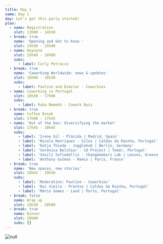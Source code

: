 ```yaml
---
title: Day 1
name: Day 1
day: Let's get this party started!
plan:
  - name: Registration
    slot: 13h00 - 14h30
  - break: true
    name: 'Opening and Get to Know '
    slot: 14h30 - 15h40
  - name: Keynote
    slot: 15h40 - 16h00
    subs:
      - label: Carly Petracco
  - break: true
    name: 'Coworking Worldwide: news & updates'
    slot: 16h00 - 16h30
    subs:
      - label: Pauline and Dimitar - Coworkies
  - name: Coworking in Portugal
    slot: 16h30 - 17h00
    subs:
      - label: Ruba Nemekh - Cowork Buzz
  - break: true
    name: Coffee Break
    slot: 17h00 - 17h45
  - name: 'Out of the box: diversifying the market'
    slot: 17h45 - 18h45
    subs:
      - label: 'Irene Gil - Plázida | Madrid, Spain'
      - label: 'Nicola Henriques - Silos | Caldas da Rainha, Portugal'
      - label: 'Katja Thiede - Jugglehub | Berlin, Germany'
      - label: 'Verónica Belchior - CO Project | Tomár, Portugal'
      - label: 'Vasili Sofiadellis - Changemakers Lab | Lesvos, Greece'
      - label: 'Anthony Gutman - Remix | Paris, France'
  - break: true
    name: 'New spaces, new stories'
    slot: 18h45 - 19h30
    subs:
      - label: 'Moderation: Pauline - Coworkies'
      - label: 'Rui Vieira - Prontos | Caldas da Rainha, Portugal'
      - label: 'Mário Gomes - Land | Porto, Portugal'
  - break: false
    name: Wrap up
    slot: 19h30 - 20h00
  - break: true
    name: Dinner
    slot: 20h00
    subs: []
---
```

![null](/media/uploads/speakers-updated.png)
